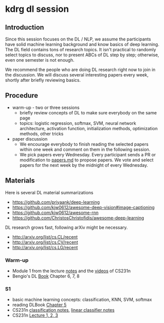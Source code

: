 # kdrg dl session

## Introduction
Since this session focuses on the DL / NLP, we assume the participants have solid machine learning background and know basics of deep learning.
The DL field contains tons of research topics. It isn't practical to randomly select topics to discuss, nor to present ABCs of DL step by step; otherwise, even one semester is not enough. 

We recommend the people who are doing DL research right now to join in the discussion. We will discuss several interesting papers every week, shortly after briefly reviewing basics.

## Procedure
* warm-up - two or three sessions
  * briefly review concepts of DL to make sure everybody on the same page
  * topics: logistic regression, softmax, SVM, neural network architecture, activation function, initialization methods, optimization methods, other tricks 
* paper discussion
  * We encourage everybody to finish reading the selected papers within one week and comment on them in the following session.
  * We pick papers every Wednesday. Every participant sends a PR or modification to [papers.md](https://github.com/xuewei4d/kdrg-dl-meeting/blob/master/papers.md) to propose papers. We vote and select papers for the next week by the midnight of every Wednesday.

## Materials
Here is several DL material summarizations
* https://github.com/priyaank/deep-learning
* https://github.com/kjw0612/awesome-deep-vision#image-captioning
* https://github.com/kjw0612/awesome-rnn
* https://github.com/ChristosChristofidis/awesome-deep-learning
 
DL research grows fast, following arXiv might be necessary.
* http://arxiv.org/list/cs.CL/recent
* http://arxiv.org/list/cs.CV/recent
* http://arxiv.org/list/cs.LG/recent

### Warm-up
* Module 1 from the lecture [notes](http://cs231n.github.io) and the [videos](http://cs231n.stanford.edu/syllabus.html) of CS231n
* Bengio's DL [Book](http://www.deeplearningbook.org) Chapter 6, 7, 8 

### S1
* basic machine learning concepts: classification, KNN, SVM, softmax
 * reading DLBook [Chapter 5](http://www.deeplearningbook.org/contents/ml.html)
 * CS231n [classification notes](http://cs231n.github.io/classification/), [linear classifier notes](http://cs231n.github.io/linear-classify/)
 * CS231n [Lecture 1, 2, 3](http://cs231n.stanford.edu/syllabus.html)
